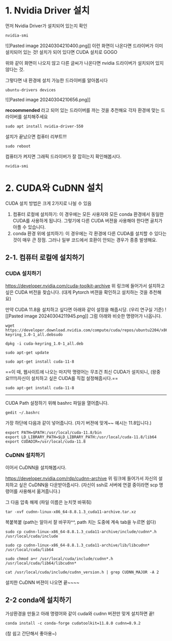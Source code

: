
# 1. Nvidia Driver 설치

먼저 Nvidia Driver가 설치되어 있는지 확인
```shell
nvidia-smi
```

![[Pasted image 20240304210400.png]]
이런 화면이 나온다면 드라이버가 이미 설치되어 있는 것!
설치가 되어 있다면 CUDA 설치로 GOGO

위와 같이 화면이 나오지 않고 다른 글씨가 나온다면 nvidia 드라이버가 설치되어 있지 않다는 것.

그렇다면 내 환경에 설치 가능한 드라이버를 알아봅시다
```shell
ubuntu-drivers devices
```

![[Pasted image 20240304210656.png]]

**recoommended** 라고 되어 있는 드라이버를 까는 것을 추천해요
각자 환경에 맞는 드라이버를 설치해주세요

```shell
sudo apt install nvidia-driver-550
```

설치가 끝났으면 컴퓨터 리부트!!!
```shell
sudo reboot
```

컴퓨터가 켜지면 그래픽 드라이버가 잘 잡히는지 확인해봅시다.
```shell
nvidia-smi
```

# 2. CUDA와 CuDNN 설치
CUDA 설치 방법은 크게 2가지로 나뉠 수 있음
1. 컴퓨터 로컬에 설치하기: 이 경우에는 모든 사용자와 모든 conda 환경에서 동일한 CUDA를 사용하게 됩니다. 그렇기에 다른 CUDA 버젼을 사용해야 한다면 골치가 아플 수 있습니다.
2. conda 환경 위에 설치하기: 이 경우에는 각 환경에 다른 CUDA를 설치할 수 있다는 것이 매우 큰 장점. 그러나 일부 코드에서 호환이 안되는 경우가 종종 발생해요.

## 2-1. 컴퓨터 로컬에 설치하기

### CUDA 설치하기 

https://developer.nvidia.com/cuda-toolkit-archive 
위 링크에 들어가서 설치하고 싶은 CUDA 버전을 찾습니다. (대게 Pytorch 버젼을 확인하고 설치하는 것을 추천해요)

만약 CUDA 11.8을 설치하고 싶다면 아래와 같이 설정을 해줍시당. (우리 연구실 기준)
![[Pasted image 20240304211945.png]]
그럼 아래와 비슷한 명령어가 나옵니다.
```shell
wget https://developer.download.nvidia.com/compute/cuda/repos/ubuntu2204/x86_64/cuda-keyring_1.0-1_all.debsudo 

dpkg -i cuda-keyring_1.0-1_all.deb

sudo apt-get update

sudo apt-get install cuda-11-8
```

==이 때, 웹사이트에 나오는 마지막 명령어는 무조건 최신 CUDA가 설치되니, 
(왕중요!!!!!)자신이 설치하고 싶은 CUDA를 직접 설정해줍시다.== 

```shell
sudo apt-get install cuda-11-8
```

---
CUDA Path 설정하기 위해 bashrc 파일을 열어줍니다.
```shell
gedit ~/.bashrc
```

가장 하단에 다음과 같이 넣어줍니다. (자기 버젼에 맞게~~ 예시는 11.8입니다.)
```shell
export PATH=$PATH:/usr/local/cuda-11.8/bin
export LD_LIBRARY_PATH=$LD_LIBRARY_PATH:/usr/local/cuda-11.8/lib64
export CUDADIR=/usr/local/cuda-11.8
```

### CuDNN 설치하기
이어서 CuDNN을 설치해봅시다.

https://developer.nvidia.com/rdp/cudnn-archive
위 링크에 들어가서 자신의 설치하고 싶은 CuDNN을 다운받아줍시다.
(자신이 ssh로 서버에 연결 중이라면 scp 명령어를 사용해서 옮겨줍니다.)

그 다음 압축 해제  (파일 이름은 눈치껏 바꿔줘)
```shell
tar -xvf cudnn-linux-x86_64-8.8.1.3_cuda11-archive.tar.xz
```

복붙복붙 (path는 알아서 잘 바꾸자^^, path 치는 도중에 계속 tab을 누르면 쉽다)
```shell
sudo cp cudnn-linux-x86_64-8.8.1.3_cuda11-archive/include/cudnn*.h /usr/local/cuda/include 

sudo cp cudnn-linux-x86_64-8.8.1.3_cuda11-archive/lib/libcudnn* /usr/local/cuda/lib64 

sudo chmod a+r /usr/local/cuda/include/cudnn*.h /usr/local/cuda/lib64/libcudnn*
```

```shell
cat /usr/local/cuda/include/cudnn_version.h | grep CUDNN_MAJOR -A 2
```
설치한 CuDNN 버젼이 나오면 끝~~~~

## 2-2 conda에 설치하기

가상환경을 만들고 아래 명령어와 같이 cuda와 cudnn 버젼만 맞게 설치하면 끝!
```shell
conda install -c conda-forge cudatoolkit=11.8.0 cudnn=8.9.2
```
(참 쉽고 간단해서 좋아용~)